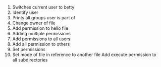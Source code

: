 1. Switches current user to betty
2. Identify user
2. Prints  all groups user is part of
3. Change owner of file
5. Add permission to hello file
6. Adding multiple permissions
7. Add permissions to all users
8. Add all permission to others
9. Set permissions
10. Set mode of file in reference to another file
Add execute permission to all subdirectories
